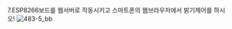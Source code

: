 7.ESP8266보드를 웹서버로 작동시키고 스마트폰의 웹브라우저에서 밝기제어를 하시오!
![483-5_bb](https://github.com/user-attachments/assets/423fe552-9ab7-4a61-b26e-ba1f23981666)
